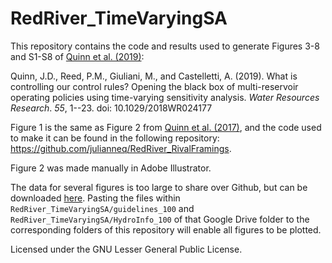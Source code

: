 # RedRiver_TimeVaryingSA

This repository contains the code and results used to generate Figures 3-8 and S1-S8 of [Quinn et al. (2019)](https://agupubs.onlinelibrary.wiley.com/doi/10.1029/2018WR024177):

Quinn, J.D., Reed, P.M., Giuliani, M., and Castelletti, A. (2019). What is controlling our control rules? Opening the black box of multi-reservoir operating policies using time-varying sensitivity analysis. *Water Resources Research*. *55*, 1--23. doi: 10.1029/2018WR024177

Figure 1 is the same as Figure 2 from [Quinn et al. (2017)](http://onlinelibrary.wiley.com/doi/10.1002/2017WR020524/full), and the code used to make it can be found in the following repository: https://github.com/julianneq/RedRiver_RivalFramings.

Figure 2 was made manually in Adobe Illustrator.

The data for several figures is too large to share over Github, but can be downloaded [here](https://drive.google.com/open?id=1H-n9oljcyC1F1Uq5BseSsIwQWVY5XwGj). Pasting the files within `RedRiver_TimeVaryingSA/guidelines_100` and `RedRiver_TimeVaryingSA/HydroInfo_100` of that Google Drive folder to the corresponding folders of this repository will enable all figures to be plotted.

Licensed under the GNU Lesser General Public License.
